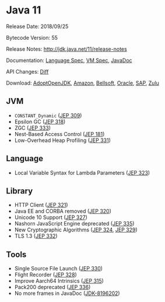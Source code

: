 # Java 11

Release Date: 2018/09/25

Bytecode Version: 55

Release Notes: http://jdk.java.net/11/release-notes

Documentation: [Language Spec](https://docs.oracle.com/javase/specs/jls/se11/html/index.html), [VM Spec](https://docs.oracle.com/javase/specs/jvms/se11/html/index.html), [JavaDoc](https://docs.oracle.com/en/java/javase/11/docs/api/)

API Changes: [Diff](http://download.eclipselab.org/jdkdiff/V10/V11/index.html)

Download: [AdoptOpenJDK](https://adoptopenjdk.net/releases.html), [Amazon](https://docs.aws.amazon.com/corretto/latest/corretto-11-ug/downloads-list.html), [Bellsoft](https://bell-sw.com/java), [Oracle](https://www.oracle.com/technetwork/java/javase/downloads/jdk11-downloads-5066655.html), [SAP](https://sap.github.io/SapMachine/), [Zulu](https://www.azul.com/downloads/zulu/)

## JVM

* `CONSTANT_Dynamic` ([JEP 309](http://openjdk.java.net/jeps/309))
* Epsilon GC ([JEP 318](http://openjdk.java.net/jeps/318))
* ZGC ([JEP 333](http://openjdk.java.net/jeps/333))
* Nest-Based Access Control ([JEP 181](http://openjdk.java.net/jeps/181))
* Low-Overhead Heap Profiling ([JEP 331](http://openjdk.java.net/jeps/331))

## Language

* Local Variable Syntax for Lambda Parameters ([JEP 323](http://openjdk.java.net/jeps/323))

## Library

* HTTP Client ([JEP 321](http://openjdk.java.net/jeps/321))
* Java EE and CORBA removed ([JEP 320](http://openjdk.java.net/jeps/320))
* Unicode 10 Support ([JEP 327](http://openjdk.java.net/jeps/327))
* Nashorn JavaScript Engine deprecated ([JEP 335](http://openjdk.java.net/jeps/335))
* New Cryptographic Algorithms ([JEP 324](http://openjdk.java.net/jeps/324), [JEP 329](http://openjdk.java.net/jeps/329))
* TLS 1.3 ([JEP 332](http://openjdk.java.net/jeps/332))

## Tools

* Single Source File Launch ([JEP 330](http://openjdk.java.net/jeps/330))
* Flight Recorder ([JEP 328](http://openjdk.java.net/jeps/328))
* Improve Aarch64 Intrinsics ([JEP 315](http://openjdk.java.net/jeps/315))
* Pack200 deprecated ([JEP 336](http://openjdk.java.net/jeps/336))
* No more frames in JavaDoc ([JDK-8196202](https://bugs.openjdk.java.net/browse/JDK-8196202))
